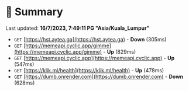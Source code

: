 # 📖 Summary
Last updated: **16/7/2023, 7:49:11 PG "Asia/Kuala_Lumpur"**

- `GET` [https://hst.aytea.ga](https://hst.aytea.ga) - **Down** (305ms)
- `GET` [https://memeapi.cyclic.app/gimme](https://memeapi.cyclic.app/gimme) - **Up** (829ms)
- `GET` [https://memeapi.cyclic.app](https://memeapi.cyclic.app) - **Up** (547ms)
- `GET` [https://klik.ml/health](https://klik.ml/health) - **Up** (478ms)
- `GET` [https://dumb.onrender.com](https://dumb.onrender.com) - **Down** (628ms)
